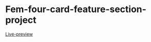 # Fem-four-card-feature-section-project
[Live-preview](https://fem-four-card-feature-section-project.vercel.app/)
